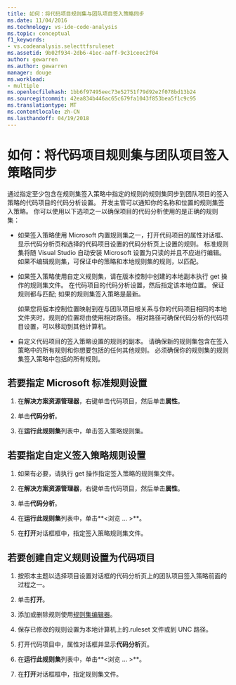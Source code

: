 ```yaml
---
title: 如何：将代码项目规则集与团队项目签入策略同步
ms.date: 11/04/2016
ms.technology: vs-ide-code-analysis
ms.topic: conceptual
f1_keywords:
- vs.codeanalysis.selecttfsruleset
ms.assetid: 9b02f934-2db6-41ec-aaff-9c31ceec2f04
author: gewarren
ms.author: gewarren
manager: douge
ms.workload:
- multiple
ms.openlocfilehash: 1bb6f97495eec73e52751f79d92e2f078bd13b24
ms.sourcegitcommit: 42ea834b446ac65c679fa1043f853bea5f1c9c95
ms.translationtype: MT
ms.contentlocale: zh-CN
ms.lasthandoff: 04/19/2018
---
```

# <a name="how-to-synchronize-code-project-rule-sets-with-team-project-check-in-policy"></a>如何：将代码项目规则集与团队项目签入策略同步

通过指定至少包含在规则集签入策略中指定的规则的规则集同步到团队项目的签入策略的代码项目的代码分析设置。 开发主管可以通知你的名称和位置的规则集签入策略。 你可以使用以下选项之一以确保项目的代码分析使用的是正确的规则集：

-   如果签入策略使用 Microsoft 内置规则集之一，打开代码项目的属性对话框、 显示代码分析页和选择的代码项目设置的代码分析页上设置的规则。 标准规则集将随 Visual Studio 自动安装 Microsoft 设置为只读的并且不应进行编辑。 如果不编辑规则集，可保证中的策略和本地规则集的规则，以匹配。

-   如果签入策略使用自定义规则集，请在版本控制中创建的本地副本执行 get 操作的规则集文件。 在代码项目的代码分析设置，然后指定该本地位置。 保证规则都与匹配; 如果的规则集签入策略是最新。

     如果您将版本控制位置映射到在与团队项目根关系与你的代码项目相同的本地文件夹时，规则的位置将由使用相对路径。 相对路径可确保代码分析的代码项目设置，可以移动到其他计算机。

-   自定义代码项目的签入策略设置的规则的副本。 请确保新的规则集包含在签入策略中的所有规则和你想要包括的任何其他规则。 必须确保你的规则集的规则集签入策略中包括的所有规则。

## <a name="to-specify-a-microsoft-standard-rule-set"></a>若要指定 Microsoft 标准规则设置

1.  在**解决方案资源管理器**，右键单击代码项目，然后单击**属性**。

2.  单击**代码分析**。

3.  在**运行此规则集**列表中，单击签入策略规则集。

## <a name="to-specify-a-custom-check-in-policy-rule-set"></a>若要指定自定义签入策略规则设置

1.  如果有必要，请执行 get 操作指定签入策略的规则集文件。

2.  在**解决方案资源管理器**，右键单击代码项目，然后单击**属性**。

3.  单击**代码分析**。

4.  在**运行此规则集**列表中，单击**\<浏览 … >**。

5.  在**打开**对话框框中，指定签入策略规则集文件。

## <a name="to-create-a-custom-rule-set-for-a-code-project"></a>若要创建自定义规则设置为代码项目

1.  按照本主题以选择项目设置对话框的代码分析页上的团队项目签入策略前面的过程之一。

2.  单击**打开**。

3.  添加或删除规则使用[规则集编辑器](../code-quality/working-in-the-code-analysis-rule-set-editor.md)。

4.  保存已修改的规则设置为本地计算机上的.ruleset 文件或到 UNC 路径。

5.  打开代码项目中，属性对话框并显示**代码分析**页。

6.  在**运行此规则集**列表中，单击**\<浏览 … >**。

7.  在**打开**对话框框中，指定规则集文件。